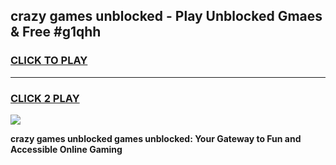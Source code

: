 
## crazy games unblocked - Play Unblocked Gmaes & Free #g1qhh
<h3>
<a href="https://premium.freeplayer.one?title=crazy_games_unblocked&ref=03M">CLICK TO PLAY</a></h3>
<hr>

<h3>
<a href="https://premium.freeplayer.one?title=crazy_games_unblocked&ref=03M">CLICK 2 PLAY</a>
  
</h3>

<a href="https://premium.freeplayer.one?title=crazy_games_unblocked&ref=03M"><img src="https://clearcache.store/games.png"></a>


**crazy games unblocked games unblocked: Your Gateway to Fun and Accessible Online Gaming**
